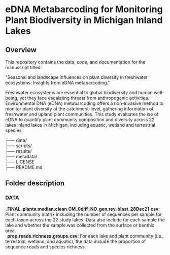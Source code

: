 # eDNA Metabarcoding for Monitoring Plant Biodiversity in Michigan Inland Lakes

## Overview

This repository contains the data, code, and documentation for the manuscript titled:

"Seasonal and landscape influences on plant diversity in freshwater ecosystems: Insights from eDNA metabarcoding."

Freshwater ecosystems are essential to global biodiversity and human well-being, yet they face escalating threats from anthropogenic activities. Environmental DNA (eDNA) metabarcoding offers a non-invasive method to monitor plant diversity at the catchment-level, gathering information of freshwater and upland plant communities. This study evaluates the ise of eDNA to quantify plant community composition and diversity across 22 lakes inland lakes in Michigan, including aquatic, wetland and terrestrial species. 

├── data/                     
├── scripts/                  
├── results/                  
├── metadata/                            
├── LICENSE                   
├── README.md       

## Folder description

### DATA

_**FINAL_plants.median.clean.CM_0diff_NO_gen.rev_blast_28Dec21.csv**: Plant community matrix including the number of sequences per sample for each taxon across the 22 study lakes. Data also include for each sample the lake and whether the sample was collected from the surface or benthic area.  
_**prop.reads.richness.groups.csv**: For each lake and plant community (i.e., terrestrial, wetland, and aquatic), the data include the proportion of sequence reads and species richness.

